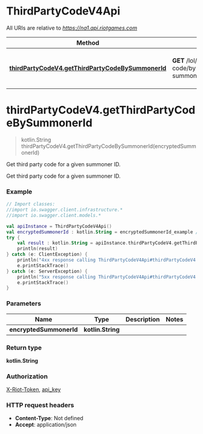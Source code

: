 # ThirdPartyCodeV4Api

All URIs are relative to *https://na1.api.riotgames.com*

Method | HTTP request | Description
------------- | ------------- | -------------
[**thirdPartyCodeV4.getThirdPartyCodeBySummonerId**](ThirdPartyCodeV4Api.md#thirdPartyCodeV4.getThirdPartyCodeBySummonerId) | **GET** /lol/platform/v4/third-party-code/by-summoner/{encryptedSummonerId} | Get third party code for a given summoner ID.


<a name="thirdPartyCodeV4.getThirdPartyCodeBySummonerId"></a>
# **thirdPartyCodeV4.getThirdPartyCodeBySummonerId**
> kotlin.String thirdPartyCodeV4.getThirdPartyCodeBySummonerId(encryptedSummonerId)

Get third party code for a given summoner ID.

Get third party code for a given summoner ID.

### Example
```kotlin
// Import classes:
//import io.swagger.client.infrastructure.*
//import io.swagger.client.models.*

val apiInstance = ThirdPartyCodeV4Api()
val encryptedSummonerId : kotlin.String = encryptedSummonerId_example // kotlin.String | 
try {
    val result : kotlin.String = apiInstance.thirdPartyCodeV4.getThirdPartyCodeBySummonerId(encryptedSummonerId)
    println(result)
} catch (e: ClientException) {
    println("4xx response calling ThirdPartyCodeV4Api#thirdPartyCodeV4.getThirdPartyCodeBySummonerId")
    e.printStackTrace()
} catch (e: ServerException) {
    println("5xx response calling ThirdPartyCodeV4Api#thirdPartyCodeV4.getThirdPartyCodeBySummonerId")
    e.printStackTrace()
}
```

### Parameters

Name | Type | Description  | Notes
------------- | ------------- | ------------- | -------------
 **encryptedSummonerId** | **kotlin.String**|  |

### Return type

**kotlin.String**

### Authorization

[X-Riot-Token](../README.md#X-Riot-Token), [api_key](../README.md#api_key)

### HTTP request headers

 - **Content-Type**: Not defined
 - **Accept**: application/json

